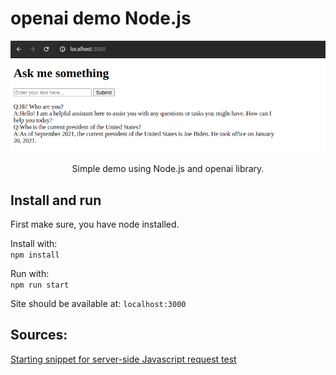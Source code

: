 # openai demo Node.js

<p align="center">
  <img src="assets/demo.png" alt="Demo" width="700"/>
</p>
<p align="center">
  Simple demo using Node.js and openai library.
</p>

## Install and run
First make sure, you have node installed.

Install with:<br>
`npm install`

Run with:<br>
`npm run start`

Site should be available at: `localhost:3000`

## Sources:

[Starting snippet for server-side Javascript request test](https://platform.openai.com/docs/quickstart?context=node)

